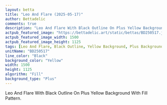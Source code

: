 ```yaml
---
layout: betta
title: "Leo And Flare (2025-05-17)"
author: Bettadelic
comments: true
description: "Leo And Flare With Black Outline On Plus Yellow Background With Fill Pattern."
actpub_featured_image: "https://bettadelic.art/static/bettas/BD250517.jpg"
actpub_featured_image_width: 1500
actpub_featured_image_height: 1125
tags: [Leo And Flare, Black Outline, Yellow Background, Plus Background Pattern, Fill Pattern, May 2025]
unitName: "BD250517"
line_color: "Black"
background_color: "Yellow"
width: 1500
height: 1125
algorithm: "Fill"
background_type: "Plus"
---
```


Leo And Flare With Black Outline On Plus Yellow Background With Fill Pattern.
